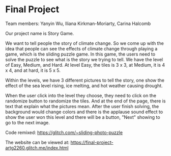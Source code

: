 # Final Project

Team members: Yanyin Wu, Iliana Kirkman-Moriarty, Carina Halcomb

Our project name is Story Game.

We want to tell people the story of climate change. So we come up with the idea that people can see the effects of climate change through playing a game, which is the sliding puzzle game.
In this game, the users need to solve the puzzle to see what is the story we trying to tell. We have the level of Easy, Medium, and Hard.
At level Easy, the tiles is 3 x 3, at Medium, it is 4 x 4, and at hard, it is 5 x 5.

Within the levels, we have 3 different pictures to tell the story, one show the effect of the sea level rising, ice melting, and hot weather causing drought.

When the user click into the level they choose, they need to click on the randomize button to randomize the tiles. And at the end of the page, there is text that explain what the pictures mean.
After the user finish solving, the background would change colors and there is the applause sound effect to show the user won this level and there will be a button, "Next" showing to go to the next image.


Code remixed: https://glitch.com/~sliding-photo-puzzle

The website can be viewed at: https://final-project-artg2260.glitch.me/index.html
